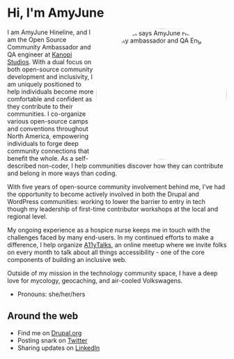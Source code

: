 # Hi, I'm AmyJune

<img src="https://avatars3.githubusercontent.com/u/20327232?s=460&amp;u=2930034a3b14e772b708dba5a1377aeb504a1dc4&amp;v=4" alt="banner that says AmyJune Hineline - Communty ambassador and QA Engineer" style="max-width:100%;border-radius: 150px;" align="right" width="300px">
I am AmyJune Hineline, and I am the Open Source Community Ambassador and QA engineer at <a href="https://www.kanopi.com">Kanopi Studios</a>.
With a dual focus on both open-source community development and
inclusivity, I am uniquely positioned to help individuals become more
comfortable and confident as they contribute to their communities. I co-organize
various open-source camps and conventions throughout North America, empowering
individuals to forge deep community connections that benefit the whole. As a
self-described non-coder, I help communities discover how they can contribute
and belong in more ways than coding. 

With five years of open-source community involvement behind me, I’ve had the
opportunity to become actively involved in both the Drupal and WordPress
communities: working to lower the barrier to entry in tech though my leadership
of first-time contributor workshops at the local and regional level. 

My ongoing experience as a hospice nurse keeps me in touch with the challenges
faced by many end-users. In my continued efforts to make a difference, I help
organize <a href="https://www.a11ytalks.com">A11yTalks</a>, an online meetup where we invite folks on every month to
talk about all things accessibility - one of the core components of building an
inclusive web. 

Outside of my mission in the technology community space, I have a deep love for
mycology, geocaching, and air-cooled Volkswagens.

- Pronouns: she/her/hers

## Around the web

- Find me on <a href="https://www.drupal.org/u/volkswagenchick">Drupal.org</a>
- Posting snark on <a href="https://twitter.com/volkswagenchick">Twitter</a>
- Sharing updates on <a href="https://www.linkedin.com/in/volkswagenchick/">LinkedIn</a>
